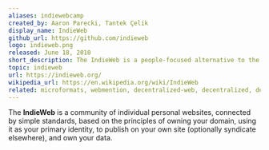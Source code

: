 ```yaml
---
aliases: indiewebcamp
created_by: Aaron Parecki, Tantek Çelik
display_name: IndieWeb
github_url: https://github.com/indieweb
logo: indieweb.png
released: June 18, 2010
short_description: The IndieWeb is a people-focused alternative to the "corporate web".
topic: indieweb
url: https://indieweb.org/
wikipedia_url: https://en.wikipedia.org/wiki/IndieWeb
related: microformats, webmention, decentralized-web, decentralized, decentralization
---
```

The **IndieWeb** is a community of individual personal websites, connected by simple standards, based on the principles of owning your domain, using it as your primary identity, to publish on your own site (optionally syndicate elsewhere), and own your data.
